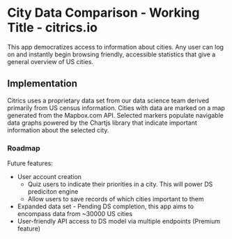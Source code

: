 # City Data Comparison - Working Title - citrics.io

This app democratizes access to information about cities. Any user can log on and instantly begin browsing friendly, accessible statistics  that give a general overview of US cities.

## Implementation

Citrics uses a proprietary data set from our data science team derived primarily from US census information. Cities with data are marked on a map generated from the Mapbox.com API. Selected markers populate navigable data graphs powered by the Chartjs library that indicate important information about the selected city.

### Roadmap

Future features: 
- User account creation 
    - Quiz users to indicate their priorities in a city. This will power DS prediciton engine
    - Allow users to save records of which cities important to them
- Expanded data set - Pending DS completion, this app aims to encompass data from ~30000 US cities
- User-friendly API access to DS model via multiple endpoints (Premium feature)